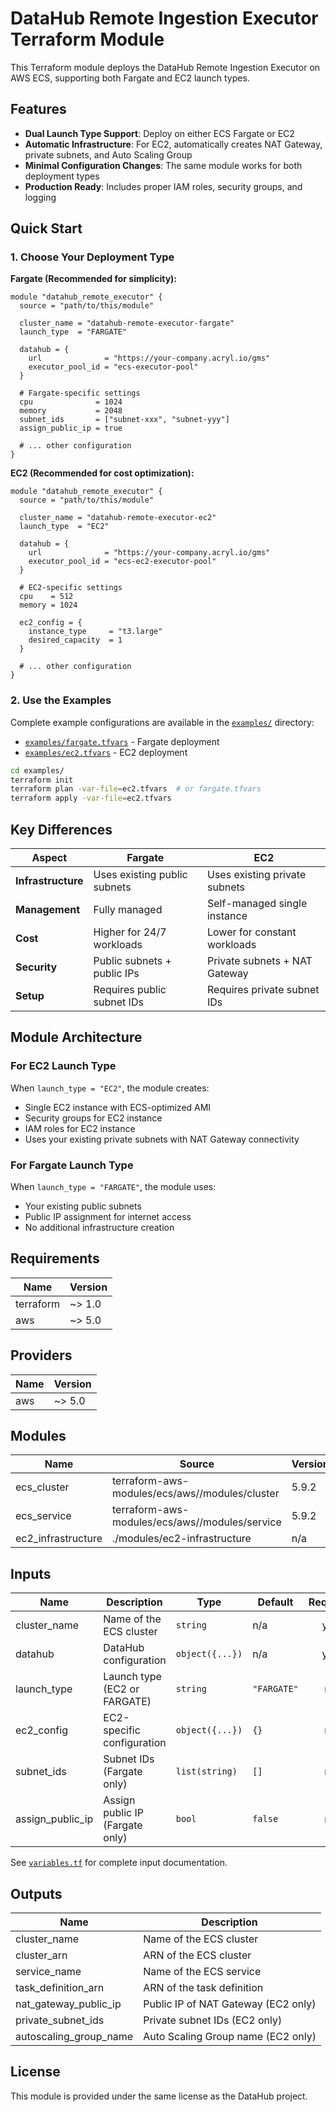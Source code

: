 # DataHub Remote Ingestion Executor Terraform Module

This Terraform module deploys the DataHub Remote Ingestion Executor on AWS ECS, supporting both Fargate and EC2 launch types.

## Features

- **Dual Launch Type Support**: Deploy on either ECS Fargate or EC2
- **Automatic Infrastructure**: For EC2, automatically creates NAT Gateway, private subnets, and Auto Scaling Group
- **Minimal Configuration Changes**: The same module works for both deployment types
- **Production Ready**: Includes proper IAM roles, security groups, and logging

## Quick Start

### 1. Choose Your Deployment Type

**Fargate (Recommended for simplicity):**
```hcl
module "datahub_remote_executor" {
  source = "path/to/this/module"
  
  cluster_name = "datahub-remote-executor-fargate"
  launch_type  = "FARGATE"
  
  datahub = {
    url              = "https://your-company.acryl.io/gms"
    executor_pool_id = "ecs-executor-pool"
  }
  
  # Fargate-specific settings
  cpu              = 1024
  memory           = 2048
  subnet_ids       = ["subnet-xxx", "subnet-yyy"]
  assign_public_ip = true
  
  # ... other configuration
}
```

**EC2 (Recommended for cost optimization):**
```hcl
module "datahub_remote_executor" {
  source = "path/to/this/module"
  
  cluster_name = "datahub-remote-executor-ec2"
  launch_type  = "EC2"
  
  datahub = {
    url              = "https://your-company.acryl.io/gms"
    executor_pool_id = "ecs-ec2-executor-pool"
  }
  
  # EC2-specific settings
  cpu    = 512
  memory = 1024
  
  ec2_config = {
    instance_type     = "t3.large"
    desired_capacity  = 1
  }
  
  # ... other configuration
}
```

### 2. Use the Examples

Complete example configurations are available in the [`examples/`](./examples/) directory:

- [`examples/fargate.tfvars`](./examples/fargate.tfvars) - Fargate deployment
- [`examples/ec2.tfvars`](./examples/ec2.tfvars) - EC2 deployment

```bash
cd examples/
terraform init
terraform plan -var-file=ec2.tfvars  # or fargate.tfvars
terraform apply -var-file=ec2.tfvars
```

## Key Differences

| Aspect | Fargate | EC2 |
|--------|---------|-----|
| **Infrastructure** | Uses existing public subnets | Uses existing private subnets |
| **Management** | Fully managed | Self-managed single instance |
| **Cost** | Higher for 24/7 workloads | Lower for constant workloads |
| **Security** | Public subnets + public IPs | Private subnets + NAT Gateway |
| **Setup** | Requires public subnet IDs | Requires private subnet IDs |

## Module Architecture

### For EC2 Launch Type
When `launch_type = "EC2"`, the module creates:
- Single EC2 instance with ECS-optimized AMI
- Security groups for EC2 instance
- IAM roles for EC2 instance
- Uses your existing private subnets with NAT Gateway connectivity

### For Fargate Launch Type
When `launch_type = "FARGATE"`, the module uses:
- Your existing public subnets
- Public IP assignment for internet access
- No additional infrastructure creation

## Requirements

| Name | Version |
|------|---------|
| terraform | ~> 1.0 |
| aws | ~> 5.0 |

## Providers

| Name | Version |
|------|---------|
| aws | ~> 5.0 |

## Modules

| Name | Source | Version |
|------|--------|---------|
| ecs_cluster | terraform-aws-modules/ecs/aws//modules/cluster | 5.9.2 |
| ecs_service | terraform-aws-modules/ecs/aws//modules/service | 5.9.2 |
| ec2_infrastructure | ./modules/ec2-infrastructure | n/a |

## Inputs

| Name | Description | Type | Default | Required |
|------|-------------|------|---------|:--------:|
| cluster_name | Name of the ECS cluster | `string` | n/a | yes |
| datahub | DataHub configuration | `object({...})` | n/a | yes |
| launch_type | Launch type (EC2 or FARGATE) | `string` | `"FARGATE"` | no |
| ec2_config | EC2-specific configuration | `object({...})` | `{}` | no |
| subnet_ids | Subnet IDs (Fargate only) | `list(string)` | `[]` | no |
| assign_public_ip | Assign public IP (Fargate only) | `bool` | `false` | no |

See [`variables.tf`](./variables.tf) for complete input documentation.

## Outputs

| Name | Description |
|------|-------------|
| cluster_name | Name of the ECS cluster |
| cluster_arn | ARN of the ECS cluster |
| service_name | Name of the ECS service |
| task_definition_arn | ARN of the task definition |
| nat_gateway_public_ip | Public IP of NAT Gateway (EC2 only) |
| private_subnet_ids | Private subnet IDs (EC2 only) |
| autoscaling_group_name | Auto Scaling Group name (EC2 only) |

## License

This module is provided under the same license as the DataHub project.